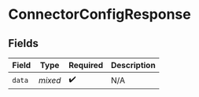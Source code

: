 # ConnectorConfigResponse


## Fields

| Field              | Type               | Required           | Description        |
| ------------------ | ------------------ | ------------------ | ------------------ |
| `data`             | *mixed*            | :heavy_check_mark: | N/A                |